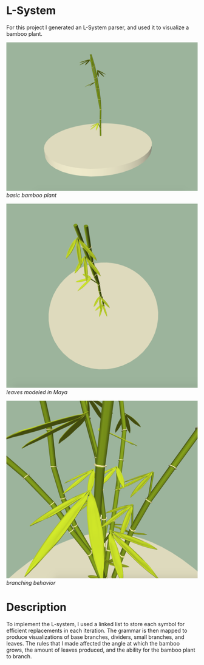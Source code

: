 # L-System 

For this project I generated an L-System parser, and used it to visualize a bamboo plant. 

![Alt text](references/size-view.png?raw=true)
*basic bamboo plant*

![Alt text](references/top-view.png?raw=true)
*leaves modeled in Maya*

![Alt text](references/multiple-branches.png?raw=true)
*branching behavior*

# Description 

To implement the L-system, I used a linked list to store each symbol for efficient replacements in each iteration. The grammar is then mapped to produce visualizations of base branches, dividers, small branches, and leaves. The rules that I made affected the angle at which the bamboo grows, the amount of leaves produced, and the ability for the bamboo plant to branch. 


